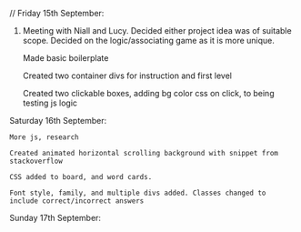 // Friday 15th September:

1) 
	Meeting with Niall and Lucy. Decided either project idea was of suitable scope. Decided on the logic/associating game as it is more unique.

	Made basic boilerplate

	Created two container divs for instruction and first level

	Created two clickable boxes, adding bg color css on click, to being testing js logic

Saturday 16th September:

	More js, research

	Created animated horizontal scrolling background with snippet from stackoverflow

	CSS added to board, and word cards.

	Font style, family, and multiple divs added. Classes changed to include correct/incorrect answers

Sunday 17th September:

